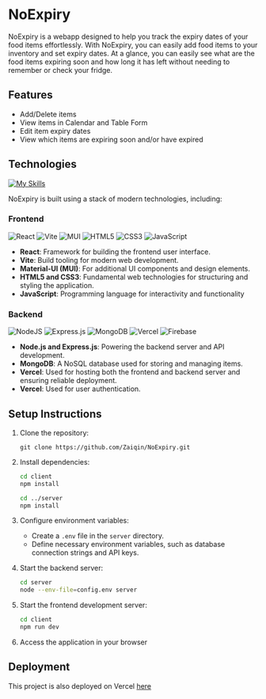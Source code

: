 # NoExpiry

NoExpiry is a webapp designed to help you track the expiry dates of your food items effortlessly. With NoExpiry, you can easily add food items to your inventory and set expiry dates. At a glance, you can easily see what are the food items expiring soon and how long it has left without needing to remember or check your fridge.

## Features

- Add/Delete items
- View items in Calendar and Table Form
- Edit item expiry dates
- View which items are expiring soon and/or have expired

## Technologies
[![My Skills](https://skillicons.dev/icons?i=react,vite,tailwind,firebase,nodejs,express,mongodb,vercel,html,css,js,github&theme=dark)](https://skillicons.dev)

NoExpiry is built using a stack of modern technologies, including:

### Frontend

![React](https://img.shields.io/badge/react-%2320232a.svg?style=for-the-badge&logo=react&logoColor=%2361DAFB)
![Vite](https://img.shields.io/badge/vite-%23646CFF.svg?style=for-the-badge&logo=vite&logoColor=white)
![MUI](https://img.shields.io/badge/MUI-%230081CB.svg?style=for-the-badge&logo=mui&logoColor=white)
![HTML5](https://img.shields.io/badge/html5-%23E34F26.svg?style=for-the-badge&logo=html5&logoColor=white)
![CSS3](https://img.shields.io/badge/css3-%231572B6.svg?style=for-the-badge&logo=css3&logoColor=white)
![JavaScript](https://img.shields.io/badge/javascript-%23323330.svg?style=for-the-badge&logo=javascript&logoColor=%23F7DF1E)
- **React**: Framework for building the frontend user interface.
- **Vite**: Build tooling for modern web development.
- **Material-UI (MUI)**: For additional UI components and design elements.
- **HTML5 and CSS3**: Fundamental web technologies for structuring and styling the application.
- **JavaScript**: Programming language for interactivity and functionality

### Backend

![NodeJS](https://img.shields.io/badge/node.js-6DA55F?style=for-the-badge&logo=node.js&logoColor=white)
![Express.js](https://img.shields.io/badge/express.js-%23404d59.svg?style=for-the-badge&logo=express&logoColor=%2361DAFB)
![MongoDB](https://img.shields.io/badge/MongoDB-%234ea94b.svg?style=for-the-badge&logo=mongodb&logoColor=white)
![Vercel](https://img.shields.io/badge/Vercel-black?style=for-the-badge&logo=vercel)
![Firebase](https://img.shields.io/badge/firebase-a08021?style=for-the-badge&logo=firebase&logoColor=ffcd34)
- **Node.js and Express.js**: Powering the backend server and API development.
- **MongoDB**: A NoSQL database used for storing and managing items.
- **Vercel**: Used for hosting both the frontend and backend server and ensuring reliable deployment.
- **Vercel**: Used for user authentication.

## Setup Instructions

1. Clone the repository:

   ```
   git clone https://github.com/Zaiqin/NoExpiry.git
   ```

2. Install dependencies:

   ```bash
   cd client
   npm install

   cd ../server
   npm install
   ```

3. Configure environment variables:

   - Create a `.env` file in the `server` directory.
   - Define necessary environment variables, such as database connection strings and API keys.

4. Start the backend server:

   ```bash
   cd server
   node --env-file=config.env server
   ```

5. Start the frontend development server:

   ```bash
   cd client
   npm run dev
   ```

5. Access the application in your browser

## Deployment

This project is also deployed on Vercel [here](https://no-expiry-client.vercel.app/)
